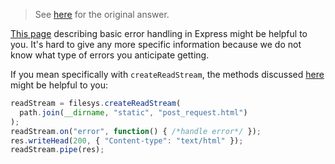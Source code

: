 
> See [here](https://stackoverflow.com/a/57674854/6456163) for the original answer.

[This page](https://expressjs.com/en/guide/error-handling.html) describing basic error handling in Express might be helpful to you. It's hard to give any more specific information because we do not know what type of errors you anticipate getting.

If you mean specifically with `createReadStream`, the methods discussed [here](https://github.com/adaltas/node-csv/issues/155#issuecomment-36191678) might be helpful to you:

```js
readStream = filesys.createReadStream(
  path.join(__dirname, "static", "post_request.html")
);
readStream.on("error", function() { /*handle error*/ });
res.writeHead(200, { "Content-type": "text/html" });
readStream.pipe(res);
```
